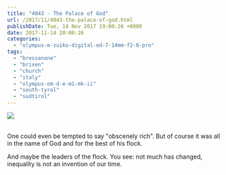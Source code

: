 ```yaml
---
title: "4043 - The Palace of God"
url: /2017/11/4043-the-palace-of-god.html
publishDate: Tue, 14 Nov 2017 19:00:26 +0000
date: 2017-11-14 20:00:26
categories: 
  - "olympus-m-zuiko-digital-ed-7-14mm-f2-8-pro"
tags: 
  - "bressanone"
  - "brixen"
  - "church"
  - "italy"
  - "olympus-om-d-e-m1-mk-ii"
  - "south-tyrol"
  - "sudtirol"
---
```

<div class="container">
<div class="center"><a target="_blank" href="https://d25zfm9zpd7gm5.cloudfront.net/1200x1200/2017/20170513_145410_lr.jpg"><img class="webfeedsFeaturedVisual" src="https://d25zfm9zpd7gm5.cloudfront.net/0600x0600/2017/20170513_145410_lr.jpg" /></a></div>
</div>
<br />

<a target="_blank" href="https://d25zfm9zpd7gm5.cloudfront.net/1200x1200/2017/20170513_145506_lr.jpg"><img style="margin: 0pt 0px 0pt 10px; float: right;" src="https://d25zfm9zpd7gm5.cloudfront.net/0150x0150/2017/20170513_145506_lr.jpg" alt="" border="0" /></a> One could even be tempted to say "obscenely rich". But of course it was all in the name of God and for the best of his flock. 

And maybe the leaders of the flock. You see: not much has changed, inequality is not an invention of our time.

